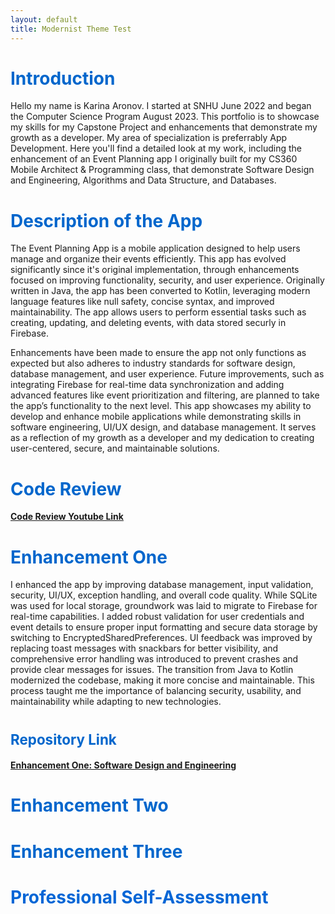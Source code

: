 ```yaml
---
layout: default
title: Modernist Theme Test
---
```


# <span style="color:#0066CC; font-size:1em;">Introduction</span> <br>
Hello my name is Karina Aronov. I started at SNHU June 2022 and began the Computer Science Program August 2023. This portfolio is to showcase my skills for my Capstone Project and enhancements that demonstrate my growth as a developer. My area of specialization is preferrably App Development. Here you'll find a detailed look at my work, including the enhancement of an Event Planning app I originally built for my CS360 Mobile Architect & Programming class, that demonstrate Software Design and Engineering, Algorithms and Data Structure, and Databases. 

# <span style="color:#0066CC; font-size:1em;">Description of the App</span> <br>
The Event Planning App is a mobile application designed to help users manage and organize their events efficiently. This app has evolved significantly since it's original implementation, through enhancements focused on improving functionality, security, and user experience. Originally written in Java, the app has been converted to Kotlin, leveraging modern language features like null safety, concise syntax, and improved maintainability. The app allows users to perform essential tasks such as creating, updating, and deleting events, with data stored securly in Firebase. <br>

Enhancements have been made to ensure the app not only functions as expected but also adheres to industry standards for software design, database management, and user experience. Future improvements, such as integrating Firebase for real-time data synchronization and adding advanced features like event prioritization and filtering, are planned to take the app’s functionality to the next level. This app showcases my ability to develop and enhance mobile applications while demonstrating skills in software engineering, UI/UX design, and database management. It serves as a reflection of my growth as a developer and my dedication to creating user-centered, secure, and maintainable solutions.

# <span style="color:#0066CC; font-size:1em;">Code Review</span> <br>
<a href="https://youtu.be/zeWQIATf0QI" target="_self"><b>Code Review Youtube Link</b></a>

# <span style="color:#0066CC; font-size:1em;">Enhancement One</span> <br>
I enhanced the app by improving database management, input validation, security, UI/UX, exception handling, and overall code quality. While SQLite was used for local storage, groundwork was laid to migrate to Firebase for real-time capabilities. I added robust validation for user credentials and event details to ensure proper input formatting and secure data storage by switching to EncryptedSharedPreferences. UI feedback was improved by replacing toast messages with snackbars for better visibility, and comprehensive error handling was introduced to prevent crashes and provide clear messages for issues. The transition from Java to Kotlin modernized the codebase, making it more concise and maintainable. This process taught me the importance of balancing security, usability, and maintainability while adapting to new technologies. <br>

# <span style="color:#0066CC; font-size:0.8em;">Repository Link <br>
<a href="https://github.com/kvalerina/kvalerina.github.io/blob/main/Enhancement%201.zip" target="_self"><b>Enhancement One: Software Design and Engineering</b></a> <br>

# <span style="color:#0066CC; font-size:1em;">Enhancement Two <br>

# <span style="color:#0066CC; font-size:1em;">Enhancement Three <br>

# <span style="color:#0366d6; font-size:1em;">Professional Self-Assessment
